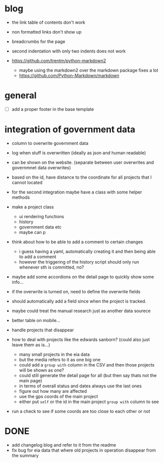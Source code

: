 
# blog

- the link table of contents don't work
- non formatted links don't show up

- breadcrumbs for the page
- second indentation with only two indents does not work

- https://github.com/trentm/python-markdown2
  - maybe using the markdown2 over the markdown package fixes a lot
  - https://github.com/Python-Markdown/markdown


# general

- [ ] add a proper footer in the base template



# integration of government data

- column to overwrite government data
- log when stuff is overwritten (ideally as json and human readable)
- can be shown on the website. (separate between user overwrites and governmnet data overwrites)
- based on the id, have distance to the coordinate for all projects that I cannot located
- for the second integration maybe have a class with some helper methods

- make a project class
  - ui rendering functions
  - history
  - government data etc
  - maybe can p


- think about how to be able to add a comment to certain changes
  - i guess having a yaml, automatically creating it and then being able to add a comment
  - however the triggering of the history script should only run whenever sth is committed, no?


- maybe add some accordions on the detail page to quickly show some info...
- if the overwrite is turned on, need to define the overwrite fields

- should automatically add a field since when the project is tracked. 

- maybe could treat the manual research just as another data sourece
  
- better table on mobile...

- handle projects that disappear

- how to deal with projects like the edwards sanborn? (could also just leave them as is...)
  - many small projects in the eia data
  - but the media refers to it as one big one
  - could add a `group with` column in the CSV and then those projects will be shown as one?
  - could still generate the detail page for all (but then say thats not the main page)
  - in terms of overall status and dates always use the last ones
  - figure out how many are affected
  - use the gps coords of the main project
  - either put `self` or the id in the main project `group with` column to see

- run a check to see if some coords are too close to each other or not









# DONE

- add changelog blog and refer to it from the readme
- fix bug for eia data that where old projects in operation disappear from the summary